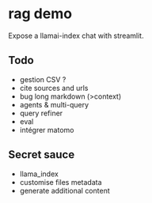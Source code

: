 # rag demo

Expose a llamai-index chat with streamlit.

## Todo

- gestion CSV ?
- cite sources and urls
- bug long markdown (>context)
- agents & multi-query
- query refiner
- eval
- intégrer matomo

## Secret sauce

- llama_index
- customise files metadata
- generate additional content
